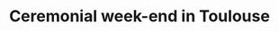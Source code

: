 ---
layout:     post
title:      Ceremonial week-end in Toulouse
categories: [A Ride on The Pilgrims' Route]
---